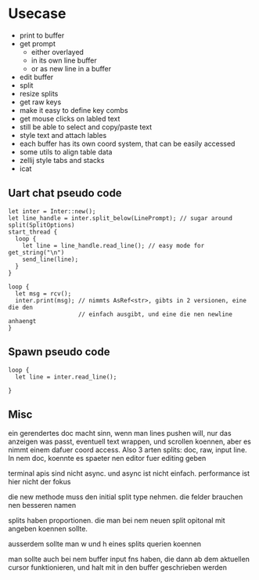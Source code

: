 # Usecase

* print to buffer
* get prompt 
  * either overlayed
  * in its own line buffer
  * or as new line in a buffer
* edit buffer
* split 
* resize splits
* get raw keys
* make it easy to define key combs
* get mouse clicks on labled text
* still be able to select and copy/paste text
* style text and attach lables
* each buffer has its own coord system, that can be easily accessed
* some utils to align table data
* zellij style tabs and stacks
* icat


## Uart chat pseudo code

```
let inter = Inter::new();
let line_handle = inter.split_below(LinePrompt); // sugar around split(SplitOptions)
start_thread {
  loop {
    let line = line_handle.read_line(); // easy mode for get_string("\n")
    send_line(line);
  }
}

loop {
  let msg = rcv();
  inter.print(msg); // nimmts AsRef<str>, gibts in 2 versionen, eine die den
                    // einfach ausgibt, und eine die nen newline anhaengt
}
```

## Spawn pseudo code

```
loop {
  let line = inter.read_line();

}
```

## Misc

ein gerendertes doc macht sinn, wenn man lines pushen will, nur das anzeigen
was passt, eventuell text wrappen, und scrollen koennen, aber es nimmt einem
dafuer coord access. Also 3 arten splits: doc, raw, input line. In nem doc,
koennte es spaeter nen editor fuer editing geben

terminal apis sind nicht async. und async ist nicht einfach. performance ist
hier nicht der fokus

die new methode muss den initial split type nehmen. die felder brauchen nen
besseren namen

splits haben proportionen. die man bei nem neuen split opitonal mit angeben
koennen sollte.

ausserdem sollte man w und h eines splits querien koennen

man sollte auch bei nem buffer input fns haben, die dann ab dem aktuellen 
cursor funktionieren, und halt mit in den buffer geschrieben werden
